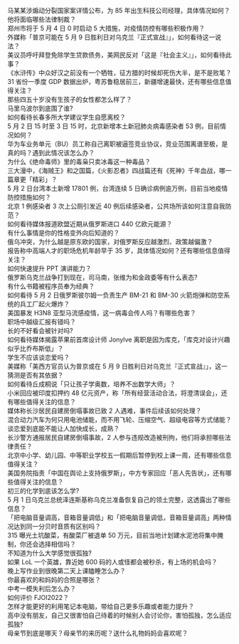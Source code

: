 马某某涉煽动分裂国家案详情公布，为 85 年出生科技公司经理，具体情况如何？他将面临哪些法律制裁？  
郑州市将于 5 月 4 日 0 时启动 5 大措施，对疫情防控有哪些积极作用？  
外媒称「普京可能在 5 月 9 日胜利日对乌克兰『正式宣战』」，如何看待这一说法？  
美议员呼吁拜登免除学生贷款债务，美网民反对「这是『社会主义』」，如何看待此事？  
《水浒传》中众好汉之前没有一个牺牲，征方腊的时候却死伤大半，是不是败笔？  
31 省份一季度 GDP 数据出炉，粤苏鲁稳居前三，新疆增速最快，还有哪些信息值得关注？  
那些四五十岁没有生孩子的女性都怎么样了？  
马里乌波尔到底围了谁?  
如何看待长春多所大学建议学生自愿离校？  
5 月 2 日 15 时至 3 日 15 时，北京新增本土新冠肺炎病毒感染者 53 例，目前情况如何？  
华为车业务单元（BU）员工称自己离职被逼签竞业协议，竞业范围离谱至极，是真的吗？遇到此情况该怎么办？  
为什么《绝命毒师》里的毒枭只卖冰毒这一种毒品？  
三大漫中，《海贼王》和之国篇，《火影忍者》四战篇还有《死神》千年血战，哪一篇章更「精彩」？  
5 月 2 日台湾本土新增 17801 例，台湾连续 5 日确诊病例逾万例，目前当地疫情防控措施如何？  
北京 1 例感染者 3 次上公厕引发近 40 例后续感染者，公共场所该如何注意自我防范？  
如何看待媒体报道欧盟近期从俄罗斯进口 440 亿欧元能源？  
有什么事情是你的性格变外向后知道的？  
俄乌冲突，为什么越是原东欧的国家，对俄罗斯反应越激烈、政策越偏激？  
报告称中高端人才的职场危机年龄早于 35 岁，具体情况如何？还有哪些信息值得关注？  
如何快速提升 PPT 演讲能力？  
俄罗斯乌克兰战争打到现在，司马南，张维为和金政委等有什么表态?  
有什么书籍被程序员奉为经典？  
如何看待 5 月 2 日俄罗斯彼尔姆一负责生产 BM-21 和 BM-30 火箭炮弹和防空系统的兵工厂起火爆炸？  
美国暴发 H3N8 亚型马流感疫情，这一病毒会传人吗？有哪些危害？  
职场中越级汇报有错吗？  
长的不好看会被针对吗?  
如何看待媒体揭露苹果前首席设计师 JonyIve 离职是因为库克，「库克对设计兴趣似乎比乔布斯低」？  
学生不应该谈恋爱吗？  
美媒称「美西方官员认为普京或在 5 月 9 日胜利日对乌克兰『正式宣战』」，这一猜测是否有其依据？  
如何看待丘成桐说「只让孩子学奥数，培养不出数学大师」？  
小米回应被印度扣押约 48 亿元资产，称「所有经营活动合法，将澄清误会」，还有哪些值得关注的信息？  
媒体称长沙居民自建房倒塌事故已致 2 人遇难，事件后续该如何处理？  
混合动力汽车为何只用电池储能，而不用飞轮、压缩空气、超级电容等方式储能？  
谈恋爱到底能不能让人加快成长，成熟？  
长沙警方通报居民自建房倒塌事故，2 人参与违规改造被刑拘，他们将承担哪些法律责任？  
北京中小学、幼儿园、中等职业学校五一假期后暂停到校上课一周，还有哪些信息值得关注？  
美国务院指责「中国在舆论上支持俄罗斯」，中方专家回应「恶人先告状」，还有哪些值得关注的信息？  
初三的化学到底该怎么学?  
5 月 1 日乌克兰总统泽连斯基称乌克兰准备恢复自己的领土完整，这透露出了哪些信息？  
「把电脑音量调高，音箱音量调低」和「把电脑音量调低，音箱音量调高」两种情况达到同一分贝时音质有区别吗？  
315 曝光土坑酸菜，有酸菜厂被退单 50 万元，目前当地计划建水泥池将集中腌制，你还会选择相信吗？  
不知道为什么大学感觉很孤独?  
如果 LoL 一个英雄，靠近她 600 码的人或怪都会被秒杀，有上场的机会吗？  
晚上写作业到很晚第二天上课瞌睡怎么办？  
你最喜欢的和妈妈的合照是哪张？  
中考一模失利后怎么办？  
如何评价 FJOI2022？  
怎样才能更好的利用笔记本电脑，带给自己更多乐趣或者能力提升？  
高中没有朋友，自己又很害怕自己待着的时候别人会讨论你，害怕孤独，怎么适应孤独?  
母亲节到底是哪天？母亲节的来历呢？送什么礼物妈妈会喜欢呢？  
